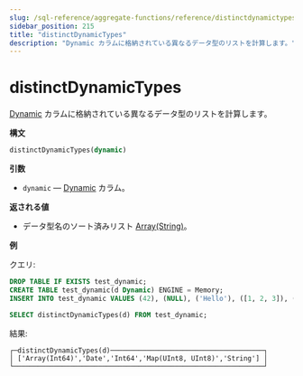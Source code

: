 ```yaml
---
slug: /sql-reference/aggregate-functions/reference/distinctdynamictypes
sidebar_position: 215
title: "distinctDynamicTypes"
description: "Dynamic カラムに格納されている異なるデータ型のリストを計算します。"
---
```



# distinctDynamicTypes

[Dynamic](../../data-types/dynamic.md) カラムに格納されている異なるデータ型のリストを計算します。

**構文**

```sql
distinctDynamicTypes(dynamic)
```

**引数**

- `dynamic` — [Dynamic](../../data-types/dynamic.md) カラム。

**返される値**

- データ型名のソート済みリスト [Array(String)](../../data-types/array.md)。

**例**

クエリ:

```sql
DROP TABLE IF EXISTS test_dynamic;
CREATE TABLE test_dynamic(d Dynamic) ENGINE = Memory;
INSERT INTO test_dynamic VALUES (42), (NULL), ('Hello'), ([1, 2, 3]), ('2020-01-01'), (map(1, 2)), (43), ([4, 5]), (NULL), ('World'), (map(3, 4))
```

```sql
SELECT distinctDynamicTypes(d) FROM test_dynamic;
```

結果:

```reference
┌─distinctDynamicTypes(d)──────────────────────────────────────┐
│ ['Array(Int64)','Date','Int64','Map(UInt8, UInt8)','String'] │
└──────────────────────────────────────────────────────────────┘
```
